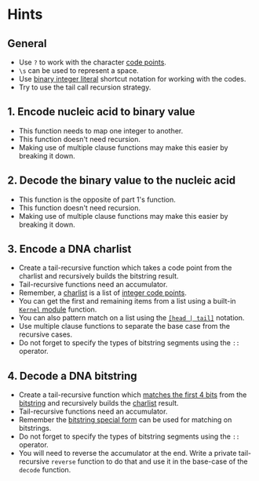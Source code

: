 # Hints

## General

- Use `?` to work with the character [code points][codepoint].
- `\s` can be used to represent a space.
- Use [binary integer literal][integer-literal] shortcut notation for working with the codes.
- Try to use the tail call recursion strategy.

## 1. Encode nucleic acid to binary value

- This function needs to map one integer to another.
- This function doesn't need recursion.
- Making use of multiple clause functions may make this easier by breaking it down.

## 2. Decode the binary value to the nucleic acid

- This function is the opposite of part 1's function.
- This function doesn't need recursion.
- Making use of multiple clause functions may make this easier by breaking it down.

## 3. Encode a DNA charlist

- Create a tail-recursive function which takes a code point from the charlist and recursively builds the bitstring result.
- Tail-recursive functions need an accumulator.
- Remember, a [charlist][charlist] is a list of [integer code points][codepoint].
- You can get the first and remaining items from a list using a built-in [`Kernel` module][kernel] function.
- You can also pattern match on a list using the [`[head | tail]`][list] notation.
- Use multiple clause functions to separate the base case from the recursive cases.
- Do not forget to specify the types of bitstring segments using the `::` operator.

## 4. Decode a DNA bitstring

- Create a tail-recursive function which [matches the first 4 bits][bitstring-matching] from the [bitstring][bitstring] and recursively builds the [charlist][charlist] result.
- Tail-recursive functions need an accumulator.
- Remember the [bitstring special form][bitstring-form] can be used for matching on bitstrings.
- Do not forget to specify the types of bitstring segments using the `::` operator.
- You will need to reverse the accumulator at the end. Write a private tail-recursive `reverse` function to do that and use it in the base-case of the `decode` function.

[integer-literal]: https://hexdocs.pm/elixir/basic-types.html#basic-arithmetic
[codepoint]: https://hexdocs.pm/elixir/binaries-strings-and-charlists.html#unicode-and-code-points
[charlist]: https://hexdocs.pm/elixir/binaries-strings-and-charlists.html#charlists
[bitstring]: https://hexdocs.pm/elixir/binaries-strings-and-charlists.html#bitstrings
[bitstring-form]: https://hexdocs.pm/elixir/Kernel.SpecialForms.html#%3C%3C%3E%3E/1
[bitstring-matching]: https://hexdocs.pm/elixir/Kernel.SpecialForms.html#%3C%3C%3E%3E/1-binary-bitstring-matching
[type-operator]: https://hexdocs.pm/elixir/Kernel.SpecialForms.html#::/2
[recursion-tco]: https://en.wikipedia.org/wiki/Tail_call
[list]: https://hexdocs.pm/elixir/List.html#content
[kernel]: https://hexdocs.pm/elixir/Kernel.html#functions